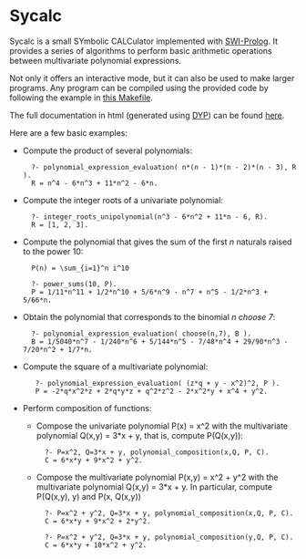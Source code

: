 # Sycalc

Sycalc is a small SYmbolic CALCulator implemented with [SWI-Prolog](http://www.swi-prolog.org/).
It provides a series of algorithms to perform basic arithmetic operations between multivariate
polynomial expressions.

Not only it offers an interactive mode, but it can also be used to make larger programs. Any
program can be compiled using the provided code by following the example in [this Makefile](https://github.com/lluisalemanypuig/sycalc/blob/master/build/Makefile.release).

The full documentation in html (generated using [DYP](https://github.com/lluisalemanypuig/docyourprolog))
can be found [here](https://github.com/lluisalemanypuig/sycalc/tree/master/docs).

Here are a few basic examples:
- Compute the product of several polynomials:

        ?- polynomial_expression_evaluation( n*(n - 1)*(n - 2)*(n - 3), R ).
        R = n^4 - 6*n^3 + 11*n^2 - 6*n.
        
- Compute the integer roots of a univariate polynomial:

        ?- integer_roots_unipolynomial(n^3 - 6*n^2 + 11*n - 6, R).
        R = [1, 2, 3].

- Compute the polynomial that gives the sum of the first _n_ naturals raised to the power 10:

        P(n) = \sum_{i=1}^n i^10
        
        ?- power_sums(10, P).
        P = 1/11*n^11 + 1/2*n^10 + 5/6*n^9 - n^7 + n^5 - 1/2*n^3 + 5/66*n.

- Obtain the polynomial that corresponds to the binomial _n choose 7_:

        ?- polynomial_expression_evaluation( choose(n,7), B ).
        B = 1/5040*n^7 - 1/240*n^6 + 5/144*n^5 - 7/48*n^4 + 29/90*n^3 - 7/20*n^2 + 1/7*n.

- Compute the square of a multivariate polynomial:

         ?- polynomial_expression_evaluation( (z*q + y - x^2)^2, P ).
         P = -2*q*x^2*z + 2*q*y*z + q^2*z^2 - 2*x^2*y + x^4 + y^2.

- Perform composition of functions:
    - Compose the univariate polynomial P(x) = x^2 with the multivariate polynomial Q(x,y) = 3*x + y,
    that is, compute P(Q(x,y)):
    
            ?- P=x^2, Q=3*x + y, polynomial_composition(x,Q, P, C).
            C = 6*x*y + 9*x^2 + y^2.

    - Compose the multivariate polynomial P(x,y) = x^2 + y^2 with the multivariate polynomial Q(x,y) = 3*x + y.
    In particular, compute P(Q(x,y), y) and P(x, Q(x,y))
    
            ?- P=x^2 + y^2, Q=3*x + y, polynomial_composition(x,Q, P, C).
            C = 6*x*y + 9*x^2 + 2*y^2.
            
            ?- P=x^2 + y^2, Q=3*x + y, polynomial_composition(y,Q, P, C).
            C = 6*x*y + 10*x^2 + y^2.
